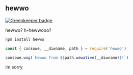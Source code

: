 ## hewwo

[![Greenkeeper badge](https://badges.greenkeeper.io/Qard/hewwo.svg)](https://greenkeeper.io/)

hewwo? h-hewwooo?

```sh
npm install hewwo
```

```js
const { consowe, __diwname, path } = require('hewwo')

consowe.wog(`hewwo from ${path.wewative(__diwname)}!`)
```

im sorry
